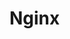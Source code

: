 <!-- title: -->
<!-- created: 2021-04-15 23:00:00 -->
<!-- updated:  -->
<!-- categories:   -->
<!-- tags: reverse proxy， ingress controller, load balance -->

# Nginx

